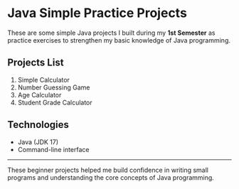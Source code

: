 # Java Simple Practice Projects

These are some simple Java projects I built during my **1st Semester** as practice exercises to strengthen my basic knowledge of Java programming.

##  Projects List

1. Simple Calculator
2. Number Guessing Game
3. Age Calculator
4. Student Grade Calculator

##  Technologies

- Java (JDK 17)
- Command-line interface

---

These beginner projects helped me build confidence in writing small programs and understanding the core concepts of Java programming.

